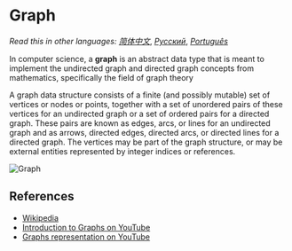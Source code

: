 # Graph

_Read this in other languages:_
[_简体中文_](README.zh-CN.md),
[_Русский_](README.ru-RU.md),
[_Português_](README.pt-BR.md)

In computer science, a **graph** is an abstract data type 
that is meant to implement the undirected graph and 
directed graph concepts from mathematics, specifically
the field of graph theory

A graph data structure consists of a finite (and possibly 
mutable) set of vertices or nodes or points, together 
with a set of unordered pairs of these vertices for an 
undirected graph or a set of ordered pairs for a 
directed graph. These pairs are known as edges, arcs, 
or lines for an undirected graph and as arrows, 
directed edges, directed arcs, or directed lines 
for a directed graph. The vertices may be part of 
the graph structure, or may be external entities 
represented by integer indices or references.

![Graph](https://www.tutorialspoint.com/data_structures_algorithms/images/graph.jpg)

## References

- [Wikipedia](https://en.wikipedia.org/wiki/Graph_(abstract_data_type))
- [Introduction to Graphs on YouTube](https://www.youtube.com/watch?v=gXgEDyodOJU&index=9&list=PLLXdhg_r2hKA7DPDsunoDZ-Z769jWn4R8)
- [Graphs representation on YouTube](https://www.youtube.com/watch?v=k1wraWzqtvQ&index=10&list=PLLXdhg_r2hKA7DPDsunoDZ-Z769jWn4R8)
